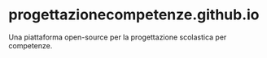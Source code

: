 # progettazionecompetenze.github.io

Una piattaforma open-source per la progettazione scolastica per competenze.

